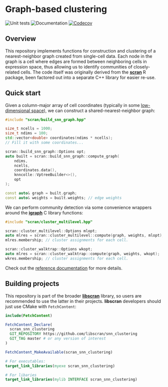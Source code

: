 # Graph-based clustering

![Unit tests](https://github.com/libscran/snn_clustering/actions/workflows/run-tests.yaml/badge.svg)
![Documentation](https://github.com/libscran/snn_clustering/actions/workflows/doxygenate.yaml/badge.svg)
[![Codecov](https://codecov.io/gh/libscran/snn_clustering/graph/badge.svg?token=qklLZtJSE9)](https://codecov.io/gh/libscran/snn_clustering)

## Overview

This repository implements functions for construction and clustering of a nearest-neighbor graph created from single-cell data.
Each node in the graph is a cell where edges are formed between neighboring cells in expression space, thus allowing us to identify communities of closely-related cells.
The code itself was originally derived from the [**scran**](https://bioconductor.org/packages/scran) R package,
been factored out into a separate C++ library for easier re-use.

## Quick start

Given a column-major array of cell coordinates (typically in some [low-dimensional space](https://github.com/libscran/principal_component_analysis)),
we can construct a shared-nearest-neighbor graph:

```cpp
#include "scran/build_snn_graph.hpp"

size_t ncells = 1000;
size_t ndims = 100;
std::vector<double> coordinates(ndims * ncells);
// Fill it with some coordinates...

scran::build_snn_graph::Options opt;
auto built = scran::build_snn_graph::compute_graph(
    ndims,
    ncells,
    coordinates.data(),
    knncolle::VptreeBuilder<>(),
    opt
);

const auto& graph = built.graph;
const auto& weights = built.weights; // edge weights
```

We can perform community detection via some convenience wrappers around the [**igraph**](https://igraph.org) C library functions:

```cpp
#include "scran/cluster_multilevel.hpp"

scran::cluster_multilevel::Options mlopt;
auto mlres = scran::cluster_multilevel::compute(graph, weights, mlopt);
mlres.membership; // cluster assignments for each cell.

scran::cluster_walktrap::Options wkopt;
auto mlres = scran::cluster_walktrap::compute(graph, weights, wkopt);
wkres.membership; // cluster assignments for each cell.
```

Check out the [reference documentation](https://libscran.github.io/snn_clustering) for more details.

## Building projects

This repository is part of the broader [**libscran**](https://github.com/libscran/libscran) library,
so users are recommended to use the latter in their projects.
**libscran** developers should just use CMake with `FetchContent`:

```cmake
include(FetchContent)

FetchContent_Declare(
  scran_snn_clustering 
  GIT_REPOSITORY https://github.com/libscran/snn_clustering
  GIT_TAG master # or any version of interest
)

FetchContent_MakeAvailable(scran_snn_clustering)

# For executables:
target_link_libraries(myexe scran_snn_clustering)

# For libaries
target_link_libraries(mylib INTERFACE scran_snn_clustering)
```

